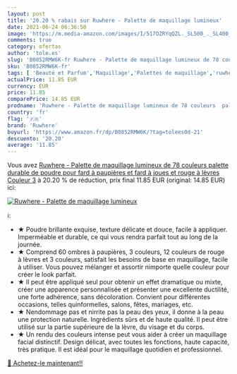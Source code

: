 ```yaml
---
layout: post
title: '20.20 % rabais sur Ruwhere - Palette de maquillage lumineux'
date: 2021-06-24 06:36:50
image: 'https://m.media-amazon.com/images/I/517OZRYqQZL._SL500_._SL400_.jpg'
comments: true
category: ofertas
author: 'tole.es'
slug: 'B0852RMW6K-fr Ruwhere - Palette de maquillage lumineux de 78 couleurs...'
sku: 'B0852RMW6K-fr'
tags: [ 'Beauté et Parfum','Maquillage','Palettes de maquillage','ruwhere', ]
actualPrice: 11.85 EUR
currency: EUR
price: 11.85
comparePrice: 14.85 EUR
prodname: 'Ruwhere - Palette de maquillage lumineux de 78 couleurs  palette durable de poudre  pour fard à paupières et fard à joues et rouge à lèvres Couleur 3'
country: 'fr'
flag: '🇫🇷'
brand: 'Ruwhere'
buyurl: 'https://www.amazon.fr/dp/B0852RMW6K/?tag=tolees0d-21'
descuento: '20.20'
average: '11.85'
---
```


Vous avez [Ruwhere - Palette de maquillage lumineux de 78 couleurs  palette durable de poudre  pour fard à paupières et fard à joues et rouge à lèvres Couleur 3](https://www.amazon.fr/dp/B0852RMW6K/?tag=tolees0d-21)  à  20.20 % de réduction, prix final  11.85 EUR (original: 14.85 EUR) ici:

[![Ruwhere - Palette de maquillage lumineux](https://m.media-amazon.com/images/I/517OZRYqQZL._SL500_._SL400_.jpg)](https://www.amazon.fr/dp/B0852RMW6K/?tag=tolees0d-21)

ℹ️:

- ★ Poudre brillante exquise, texture délicate et douce, facile à appliquer. Imperméable et durable, ce qui vous rendra parfait tout au long de la journée.
- ★ Comprend 60 ombres à paupières, 3 couleurs, 12 couleurs de rouge à lèvres et 3 couleurs, satisfait les besoins de base en maquillage, facile à utiliser. Vous pouvez mélanger et assortir nimporte quelle couleur pour créer le look parfait.
- ★ Il peut être appliqué seul pour obtenir un effet dramatique ou mixte, créer une apparence personnalisée et présenter une excellente ductilité, une forte adhérence, sans décoloration. Convient pour différentes occasions, telles quinformelles, salons, fêtes, mariages, etc.
- ★ Nendommage pas et nirrite pas la peau des yeux, il donne à la peau une protection naturelle. Ingrédients sûrs et de haute qualité. Il peut être utilisé sur la partie supérieure de la lèvre, du visage et du corps.
- ★ Un rendu des couleurs intense peut vous aider à créer un maquillage facial distinctif. Design délicat, avec toutes les fonctions, haute capacité, très pratique. Il est idéal pour le maquillage quotidien et professionnel.

[🛒 Achetez-le maintenant!!](https://www.amazon.fr/dp/B0852RMW6K/?tag=tolees0d-21)
